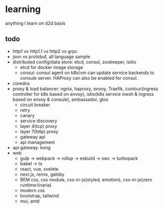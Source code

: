 # learning
anything I learn on d2d basis

## todo
* http1 vs http1.1 vs http2 vs grpc
* json vs protobuf, all language sample
* distributed config/data store: etcd, consul, zookeeper, isitio
    * etcd for docker image storage
    * consul: consul agent on k8s/vm can update service backends to consule server. HAProxy can also be enabled for consul.
* coredns
* proxy & load balancer: ngnix, haproxy, envoy, Traefik, contour(ingress controller for k8s based on envoy), istio(k8s service mesh & ingress based on envoy & consule), ambassador, gloo
    * circuit breaker
    * retry
    * canary
    * service discovery
    * layer 4(tcp) proxy
    * layer 7(http) proxy
    * gateway api
    * api management
* api gateway: kong
* web
    * gulp -> webpack -> rollup -> esbuild -> swc -> turbopack
    * babel -> ts
    * react, vue, svelete
    * next.js, remix, gatsby
    * BEM css, css module, css-in-js(styled, emotion), css-in-js(zero runtime:linaria)
    * modern css
    * bootstrap, tailwind
    * mui, antd


